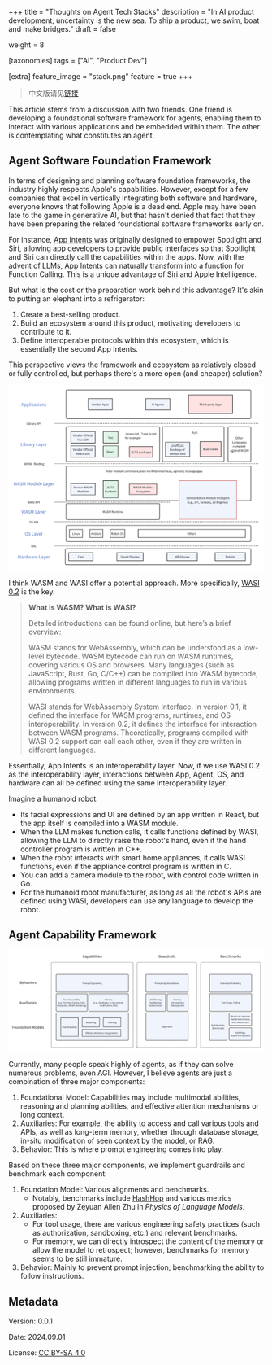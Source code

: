 +++
title = "Thoughts on Agent Tech Stacks"
description = "In AI product development, uncertainty is the new sea. To ship a product, we swim, boat and make bridges."
draft = false

weight = 8

[taxonomies]
tags = ["AI", "Product Dev"]

[extra]
feature_image = "stack.png"
feature = true
+++

> 中文版请见[链接](@/blog/agents-stacks/index.md)

This article stems from a discussion with two friends. One friend is developing a foundational software framework for agents, enabling them to interact with various applications and be embedded within them. The other is contemplating what constitutes an agent.

## Agent Software Foundation Framework

In terms of designing and planning software foundation frameworks, the industry highly respects Apple's capabilities. However, except for a few companies that excel in vertically integrating both software and hardware, everyone knows that following Apple is a dead end.
Apple may have been late to the game in generative AI, but that hasn't denied that fact that they have been preparing the related foundational software frameworks early on.

For instance, [App Intents](https://developer.apple.com/documentation/appintents/) was originally designed to empower Spotlight and Siri, allowing app developers to provide public interfaces so that Spotlight and Siri can directly call the capabilities within the apps.
Now, with the advent of LLMs, App Intents can naturally transform into a function for Function Calling. This is a unique advantage of Siri and Apple Intelligence.

But what is the cost or the preparation work behind this advantage? It's akin to putting an elephant into a refrigerator:

1. Create a best-selling product.
2. Build an ecosystem around this product, motivating developers to contribute to it.
3. Define interoperable protocols within this ecosystem, which is essentially the second App Intents.

This perspective views the framework and ecosystem as relatively closed or fully controlled, but perhaps there's a more open (and cheaper) solution?

![agent_tech_stack](agent_tech_stack.png)

I think WASM and WASI offer a potential approach. More specifically, [WASI 0.2](https://bytecodealliance.org/articles/WASI-0.2) is the key.

> **What is WASM? What is WASI?**
>
> Detailed introductions can be found online, but here’s a brief overview:
>
> WASM stands for WebAssembly, which can be understood as a low-level bytecode. WASM bytecode can run on WASM runtimes, covering various OS and browsers. Many languages (such as JavaScript, Rust, Go, C/C++) can be compiled into WASM bytecode, allowing programs written in different languages to run in various environments.
>
> WASI stands for WebAssembly System Interface. In version 0.1, it defined the interface for WASM programs, runtimes, and OS interoperability. In version 0.2, it defines the interface for interaction between WASM programs. Theoretically, programs compiled with WASI 0.2 support can call each other, even if they are written in different languages.

Essentially, App Intents is an interoperability layer. Now, if we use WASI 0.2 as the interoperability layer, interactions between App, Agent, OS, and hardware can all be defined using the same interoperability layer.

Imagine a humanoid robot:

* Its facial expressions and UI are defined by an app written in React, but the app itself is compiled into a WASM module.
* When the LLM makes function calls, it calls functions defined by WASI, allowing the LLM to directly raise the robot's hand, even if the hand controller program is written in C++.
* When the robot interacts with smart home appliances, it calls WASI functions, even if the appliance control program is written in C.
* You can add a camera module to the robot, with control code written in Go.
* For the humanoid robot manufacturer, as long as all the robot's APIs are defined using WASI, developers can use any language to develop the robot.

## Agent Capability Framework

![agent_capability_stack](agent_capability_stack.png)

Currently, many people speak highly of agents, as if they can solve numerous problems, even AGI. However, I believe agents are just a combination of three major components:

1. Foundational Model: Capabilities may include multimodal abilities, reasoning and planning abilities, and effective attention mechanisms or long context.
2. Auxiliaries: For example, the ability to access and call various tools and APIs, as well as long-term memory, whether through database storage, in-situ modification of seen context by the model, or RAG.
3. Behavior: This is where prompt engineering comes into play.

Based on these three major components, we implement guardrails and benchmark each component:

1. Foundation Model: Various alignments and benchmarks.
    * Notably, benchmarks include [HashHop](https://github.com/magicproduct/hash-hop) and various metrics proposed by Zeyuan Allen Zhu in _Physics of Language Models_.
2. Auxiliaries:
    * For tool usage, there are various engineering safety practices (such as authorization, sandboxing, etc.) and relevant benchmarks.
    * For memory, we can directly introspect the content of the memory or allow the model to retrospect; however, benchmarks for memory seems to be still immature.
3. Behavior: Mainly to prevent prompt injection; benchmarking the ability to follow instructions.

## Metadata

Version: 0.0.1

Date: 2024.09.01

License: [CC BY-SA 4.0](https://creativecommons.org/licenses/by-sa/4.0/)

